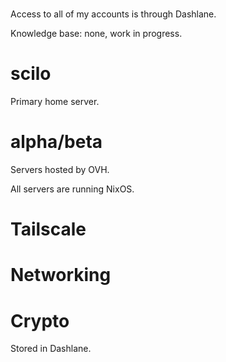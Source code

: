 #

Access to all of my accounts is through Dashlane.

Knowledge base: none, work in progress.

# scilo

Primary home server.

# alpha/beta

Servers hosted by OVH.

All servers are running NixOS.

# Tailscale

# Networking

# Crypto

Stored in Dashlane.
